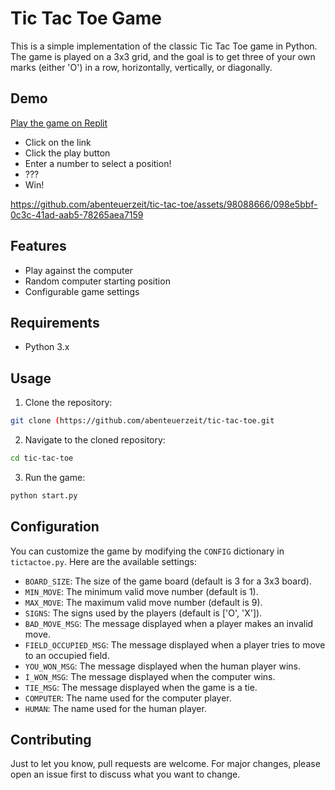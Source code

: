 # Tic Tac Toe Game

This is a simple implementation of the classic Tic Tac Toe game in Python. The game is played on a 3x3 grid, and the goal is to get three of your own marks (either 'O') in a row, horizontally, vertically, or diagonally.

## Demo

[Play the game on Replit](https://replit.com/@abenteuerzeit/tic-tac-toe)

- Click on the link
- Click the play button
- Enter a number to select a position!
- ???
- Win!

https://github.com/abenteuerzeit/tic-tac-toe/assets/98088666/098e5bbf-0c3c-41ad-aab5-78265aea7159

## Features

- Play against the computer
- Random computer starting position
- Configurable game settings

## Requirements

- Python 3.x

## Usage

1. Clone the repository:

```bash
git clone (https://github.com/abenteuerzeit/tic-tac-toe.git
```

2. Navigate to the cloned repository:

```bash
cd tic-tac-toe
```

3. Run the game:

```bash
python start.py
```

## Configuration

You can customize the game by modifying the `CONFIG` dictionary in `tictactoe.py`. Here are the available settings:

- `BOARD_SIZE`: The size of the game board (default is 3 for a 3x3 board).
- `MIN_MOVE`: The minimum valid move number (default is 1).
- `MAX_MOVE`: The maximum valid move number (default is 9).
- `SIGNS`: The signs used by the players (default is ['O', 'X']).
- `BAD_MOVE_MSG`: The message displayed when a player makes an invalid move.
- `FIELD_OCCUPIED_MSG`: The message displayed when a player tries to move to an occupied field.
- `YOU_WON_MSG`: The message displayed when the human player wins.
- `I_WON_MSG`: The message displayed when the computer wins.
- `TIE_MSG`: The message displayed when the game is a tie.
- `COMPUTER`: The name used for the computer player.
- `HUMAN`: The name used for the human player.

## Contributing

Just to let you know, pull requests are welcome. For major changes, please open an issue first to discuss what you want to change.
